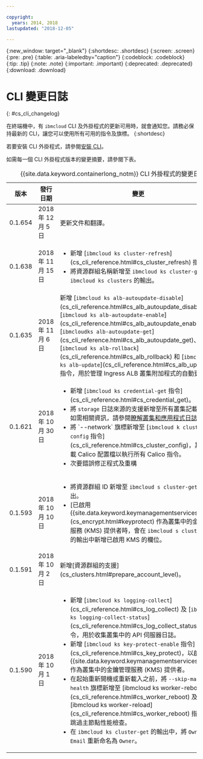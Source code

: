 ```yaml
---

copyright:
  years: 2014, 2018
lastupdated: "2018-12-05"

---
```


{:new_window: target="_blank"}
{:shortdesc: .shortdesc}
{:screen: .screen}
{:pre: .pre}
{:table: .aria-labeledby="caption"}
{:codeblock: .codeblock}
{:tip: .tip}
{:note: .note}
{:important: .important}
{:deprecated: .deprecated}
{:download: .download}


# CLI 變更日誌
{: #cs_cli_changelog}

在終端機中，有 `ibmcloud` CLI 及外掛程式的更新可用時，就會通知您。請務必保持最新的 CLI，讓您可以使用所有可用的指令及旗標。
{:shortdesc}

若要安裝 CLI 外掛程式，請參閱[安裝 CLI](cs_cli_install.html#cs_cli_install_steps)。

如需每一個 CLI 外掛程式版本的變更摘要，請參閱下表。

<table summary="{{site.data.keyword.containerlong_notm}} CLI 外掛程式的版本變更概觀">
<caption>{{site.data.keyword.containerlong_notm}} CLI 外掛程式的變更日誌</caption>
<thead>
<tr>
<th>版本</th>
<th>發行日期</th>
<th>變更</th>
</tr>
</thead>
<tbody>
<tr>
<td>0.1.654</td>
<td>2018 年 12 月 5 日</td>
<td>更新文件和翻譯。</td>
</tr>
<tr>
<td>0.1.638</td>
<td>2018 年 11 月 15 日</td>
<td>
<ul><li>新增 [<code>ibmcloud ks cluster-refresh</code>](cs_cli_reference.html#cs_cluster_refresh) 指令。</li>
<li>將資源群組名稱新增至 <code>ibmcloud ks cluster-get</code> 和 <code>ibmcloud ks clusters</code> 的輸出。</li></ul>
</td>
</tr>
<tr>
<td>0.1.635</td>
<td>2018 年 11 月 6 日</td>
<td>新增 [<code>ibmcloud ks alb-autoupdate-disable</code>](cs_cli_reference.html#cs_alb_autoupdate_disable)、[<code>ibmcloud ks alb-autoupdate-enable</code>](cs_cli_reference.html#cs_alb_autoupdate_enable)、[<code>ibmcloudks alb-autoupdate-get</code>](cs_cli_reference.html#cs_alb_autoupdate_get)、[<code>ibmcloud ks alb-rollback</code>](cs_cli_reference.html#cs_alb_rollback) 和 [<code>ibmcloud ks alb-update</code>](cs_cli_reference.html#cs_alb_update) 指令，用於管理 Ingress ALB 叢集附加程式的自動更新。
</td>
</tr>
<tr>
<td>0.1.621</td>
<td>2018 年 10 月 30 日</td>
<td><ul>
<li>新增 [<code>ibmcloud ks credential-get</code> 指令](cs_cli_reference.html#cs_credential_get)。</li>
<li>將 <code>storage</code> 日誌來源的支援新增至所有叢集記載指令。如需相關資訊，請參閱<a href="cs_health.html#logging">瞭解叢集和應用程式日誌轉遞</a>。</li>
<li>將 `--network` 旗標新增至 [<code>ibmcloud k cluster-config</code> 指令](cs_cli_reference.html#cs_cluster_config)，其會下載 Calico 配置檔以執行所有 Calico 指令。</li>
<li>次要錯誤修正程式及重構</li></ul>
</td>
</tr>
<tr>
<td>0.1.593</td>
<td>2018 年 10 月 10 日</td>
<td><ul><li>將資源群組 ID 新增至 <code>ibmcloud s cluster-get</code> 的輸出。</li>
<li>[已啟用 {{site.data.keyword.keymanagementserviceshort}}](cs_encrypt.html#keyprotect) 作為叢集中的金鑰管理服務 (KMS) 提供者時，會在 <code>ibmcloud s cluster-get</code> 的輸出中新增已啟用 KMS 的欄位。</li></ul></td>
</tr>
<tr>
<td>0.1.591</td>
<td>2018 年 10 月 2 日</td>
<td>新增[資源群組的支援](cs_clusters.html#prepare_account_level)。</td>
</tr>
<tr>
<td>0.1.590</td>
<td>2018 年 10 月 1 日</td>
<td><ul>
<li>新增 [<code>ibmcloud ks logging-collect</code>](cs_cli_reference.html#cs_log_collect) 及 [<code>ibmcloud ks logging-collect-status</code>](cs_cli_reference.html#cs_log_collect_status) 指令，用於收集叢集中的 API 伺服器日誌。</li>
<li>新增 [<code>ibmcloud ks key-protect-enable</code> 指令](cs_cli_reference.html#cs_key_protect)，以啟用 {{site.data.keyword.keymanagementserviceshort}} 作為叢集中的金鑰管理服務 (KMS) 提供者。</li>
<li>在起始重新開機或重新載入之前，將 <code>--skip-master-health</code> 旗標新增至 [ibmcloud ks worker-reboot](cs_cli_reference.html#cs_worker_reboot) 及 [ibmcloud ks worker-reload](cs_cli_reference.html#cs_worker_reboot) 指令，以跳過主節點性能檢查。</li>
<li>在 <code>ibmcloud ks cluster-get</code> 的輸出中，將 <code>Owner Email</code> 重新命名為 <code>Owner</code>。</li></ul></td>
</tr>
</tbody>
</table>
